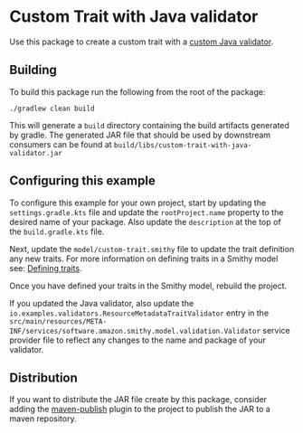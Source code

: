 # Custom Trait with Java validator
Use this package to create a custom trait with a [custom Java validator](https://smithy.io/2.0/guides/model-linters.html#writing-custom-validators). 

## Building
To build this package run the following from the root of the package:

```console
./gradlew clean build
```

This will generate a `build` directory containing the build artifacts generated by
gradle. The generated JAR file that should be used by downstream consumers can be
found at `build/libs/custom-trait-with-java-validator.jar`


## Configuring this example
To configure this example for your own project, start by updating the `settings.gradle.kts` file and update
the `rootProject.name` property to the desired name of your package. Also update the 
`description` at the top of the `build.gradle.kts` file.

Next, update the `model/custom-trait.smithy` file to update the trait definition any
new traits. For more information on defining traits in a Smithy model see: [Defining traits](https://smithy.io/2.0/spec/model.html?highlight=annotation#defining-traits). 

Once you have defined your traits in the Smithy model, rebuild the project.

If you updated the Java validator, also update the `io.examples.validators.ResourceMetadataTraitValidator` entry in the 
`src/main/resources/META-INF/services/software.amazon.smithy.model.validation.Validator` service provider file to reflect
any changes to the name and package of your validator.

## Distribution
If you want to distribute the JAR file create by this package, consider adding the
[maven-publish](https://docs.gradle.org/current/userguide/publishing_maven.html) plugin to the project to publish the JAR to a maven repository.
